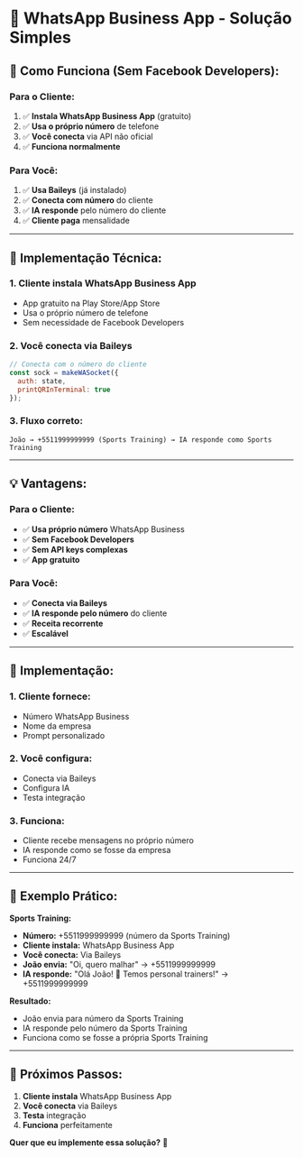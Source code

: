 # 📱 WhatsApp Business App - Solução Simples

## 🎯 **Como Funciona (Sem Facebook Developers):**

### **Para o Cliente:**
1. ✅ **Instala WhatsApp Business App** (gratuito)
2. ✅ **Usa o próprio número** de telefone
3. ✅ **Você conecta** via API não oficial
4. ✅ **Funciona normalmente**

### **Para Você:**
1. ✅ **Usa Baileys** (já instalado)
2. ✅ **Conecta com número** do cliente
3. ✅ **IA responde** pelo número do cliente
4. ✅ **Cliente paga** mensalidade

---

## 🚀 **Implementação Técnica:**

### **1. Cliente instala WhatsApp Business App**
- App gratuito na Play Store/App Store
- Usa o próprio número de telefone
- Sem necessidade de Facebook Developers

### **2. Você conecta via Baileys**
```javascript
// Conecta com o número do cliente
const sock = makeWASocket({
  auth: state,
  printQRInTerminal: true
});
```

### **3. Fluxo correto:**
```
João → +5511999999999 (Sports Training) → IA responde como Sports Training
```

---

## 💡 **Vantagens:**

### **Para o Cliente:**
- ✅ **Usa próprio número** WhatsApp Business
- ✅ **Sem Facebook Developers**
- ✅ **Sem API keys complexas**
- ✅ **App gratuito**

### **Para Você:**
- ✅ **Conecta via Baileys**
- ✅ **IA responde pelo número** do cliente
- ✅ **Receita recorrente**
- ✅ **Escalável**

---

## 🔧 **Implementação:**

### **1. Cliente fornece:**
- Número WhatsApp Business
- Nome da empresa
- Prompt personalizado

### **2. Você configura:**
- Conecta via Baileys
- Configura IA
- Testa integração

### **3. Funciona:**
- Cliente recebe mensagens no próprio número
- IA responde como se fosse da empresa
- Funciona 24/7

---

## 🎯 **Exemplo Prático:**

**Sports Training:**
- **Número:** +5511999999999 (número da Sports Training)
- **Cliente instala:** WhatsApp Business App
- **Você conecta:** Via Baileys
- **João envia:** "Oi, quero malhar" → +5511999999999
- **IA responde:** "Olá João! 💪 Temos personal trainers!" → +5511999999999

**Resultado:**
- João envia para número da Sports Training
- IA responde pelo número da Sports Training
- Funciona como se fosse a própria Sports Training

---

## 🚀 **Próximos Passos:**

1. **Cliente instala** WhatsApp Business App
2. **Você conecta** via Baileys
3. **Testa** integração
4. **Funciona** perfeitamente

**Quer que eu implemente essa solução?** 🤔
